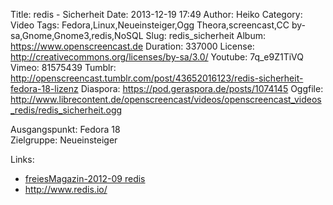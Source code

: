 Title: redis - Sicherheit
Date: 2013-12-19 17:49
Author: Heiko
Category: Video
Tags: Fedora,Linux,Neueinsteiger,Ogg Theora,screencast,CC by-sa,Gnome,Gnome3,redis,NoSQL
Slug: redis_sicherheit
Album: https://www.openscreencast.de
Duration: 337000
License: http://creativecommons.org/licenses/by-sa/3.0/
Youtube: 7q_e9Z1TiVQ
Vimeo: 81575439
Tumblr: http://openscreencast.tumblr.com/post/43652016123/redis-sicherheit-fedora-18-lizenz
Diaspora: https://pod.geraspora.de/posts/1074145
Oggfile: http://www.librecontent.de/openscreencast/videos/openscreencast_videos_redis/redis_sicherheit.ogg

Ausgangspunkt: Fedora 18  
Zielgruppe: Neueinsteiger  

Links:

  * [freiesMagazin-2012-09 redis](http://www.freiesmagazin.de/mobil/freiesMagazin-2012-09.html#12_09_redis "Link zu freiesMagazin-2012-09" )
  * <http://www.redis.io/>

